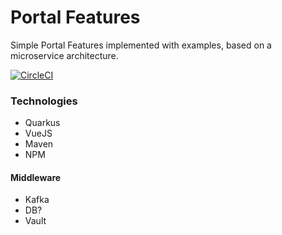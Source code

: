 # Portal Features
Simple Portal Features implemented with examples, based on a microservice architecture.

[![CircleCI](https://circleci.com/gh/thomasandre84/portal-features.svg?style=shield&circle-token=1c585f8252a3bd8bed0119eb50ed7ffeec4b002f)](https://app.circleci.com/pipelines/github/thomasandre84/portal-features?branch=master)


### Technologies
* Quarkus
* VueJS
* Maven
* NPM
#### Middleware
* Kafka
* DB?
* Vault